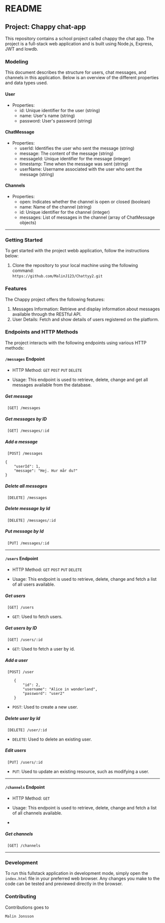 ﻿# README

## Project: Chappy chat-app

This repository contains a school project called chappy the chat app. The project is a full-stack web application and is built using Node.js, Express, JWT and lowdb. 
       
### Modeling

This document describes the structure for users, chat messages, and channels in this application. Below is an overview of the different properties and data types used.

#### User

-   Properties:
    -   id: Unique identifier for the user (string)
    -   name: User's name (string)
    -   password: User's password (string)

#### ChatMessage

-   Properties:
    -   userId: Identifies the user who sent the message (string)
    -   message: The content of the message (string)
    -   messageId: Unique identifier for the message (integer)
    -   timestamp: Time when the message was sent (string)
    -   userName: Username associated with the user who sent the message (string)

#### Channels

-   Properties:
    -   open: Indicates whether the channel is open or closed (boolean)
    -   name: Name of the channel (string)
    -   id: Unique identifier for the channel (integer)
    -   messages: List of messages in the channel (array of ChatMessage objects)
----

### Getting Started

To get started with the project webb application, follow the instructions below:

1.  Clone the repository to your local machine using the following command:    
    `https://github.com/MalinJ123/Chattyy2.git` 

### Features

The Chappy project offers the following features:

1.  Messages Information: Retrieve and display information about messages available through the RESTful API.
2.  User Details: Fetch and show details of users registered on the platform.

### Endpoints and HTTP Methods

The project interacts with the following endpoints using various HTTP methods:

#### `/messages` Endpoint

-   HTTP Method: `GET` `POST` `PUT` `DELETE`

-   Usage: This endpoint is used to retrieve, delete, change and get all messages available from the database.

##### Get message 
```
 [GET] /messages 
```
##### Get messages by ID
```
 [GET] /messages/:id
```
##### Add a message
```
 [POST] /messages 
 
{
	"userId": 1,
	"message": "Hej. Hur mår du?"
}
```
##### Delete all messages
```
 [DELETE] /messages 
```
##### Delete message by Id
```
 [DELETE] /messages/:id 
``` 
##### Put message by Id
```
 [PUT] /messages/:id 
``` 
___________________

#### `/users` Endpoint

-   HTTP Method: `GET` `POST` `PUT` `DELETE`

-   Usage: This endpoint is used to retrieve, delete, change and fetch a list of all users available.
##### Get users
```
 [GET] /users 
```
-   `GET`: Used to fetch users.

##### Get users by ID
```
 [GET] /users/:id
```
-   `GET`: Used to fetch a user by id.

##### Add a user
```
 [POST] /user 
 
	{
		"id": 2,
		"username": "Alice in wonderland",
		"password": "user2"
	}
```
-   `POST`: Used to create a new  user.
##### Delete user by Id
```
 [DELETE] /user/:id 
```
-   `DELETE`: Used to delete an existing user.

##### Edit users 
```
 [PUT] /users/:id
```
-   `PUT`: Used to update an existing resource, such as modifying a user.
___________________

#### `/channels` Endpoint

-   HTTP Method: `GET` 

-   Usage: This endpoint is used to retrieve, delete, change and fetch a list of all channels available.
- 
##### Get channels
```
 [GET] /channels
 ```
___________________

### Development

To run this fullstack application in development mode, simply open the `index.html` file in your preferred web browser. Any changes you make to the code can be tested and previewed directly in the browser.


### Contributing

Contributions goes to 

	Malin Jonsson 

 
